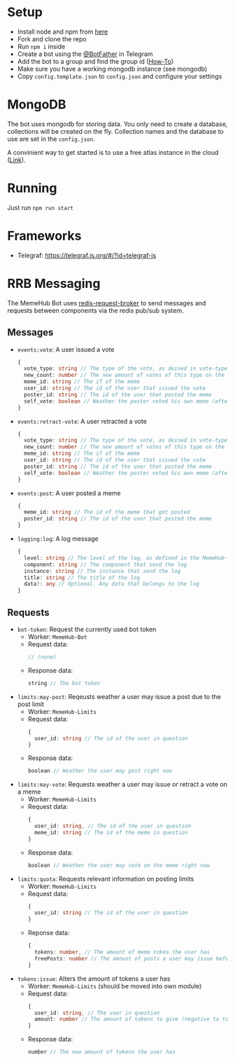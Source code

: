 # Setup

  - Install node and npm from [here](https://nodejs.org/en/)
  - Fork and clone the repo
  - Run `npm i` inside
  - Create a bot using the [@BotFather](https://telegram.me/botfather) in Telegram
  - Add the bot to a group and find the group id ([How-To](https://stackoverflow.com/questions/32423837/telegram-bot-how-to-get-a-group-chat-id))
  - Make sure you have a working mongodb instance (see mongodb)
  - Copy `config.template.json` to `config.json` and configure your settings

# MongoDB

The bot uses mongodb for storing data. You only need to create a database, collections will be created on the fly. Collection names and the database to use are set in the `config.json`.

A convinient way to get started is to use a free atlas instance in the cloud ([Link](https://www.mongodb.com/cloud/atlas)).

# Running

Just run `npm run start`

# Frameworks

  - Telegraf:   https://telegraf.js.org/#/?id=telegraf-js  

# RRB Messaging

The MemeHub Bot uses [redis-request-broker](https://www.npmjs.com/package/redis-request-broker) to send messages and requests between components via the redis pub/sub system.

## Messages

 - `events:vote`: A user issued a vote
   ```ts
   {
     vote_type: string // The type of the vote, as deined in vote-types.json
     new_count: number // The new amount of votes of this type on the meme
     meme_id: string // The if of the meme
     user_id: string // The id of the user that issued the vote
     poster_id: string // The id of the user that posted the meme
     self_vote: boolean // Weather the poster voted his own meme (after the change)
   }
   ```
 - `events:retract-vote`: A user retracted a vote
   ```ts
   {
     vote_type: string // The type of the vote, as deined in vote-types.json
     new_count: number // The new amount of votes of this type on the meme
     meme_id: string // The if of the meme
     user_id: string // The id of the user that issued the vote
     poster_id: string // The id of the user that posted the meme
     self_vote: boolean // Weather the poster voted his own meme (after the change)
   }
   ```
 - `events:post`: A user posted a meme
   ```ts
   {
     meme_id: string // The id of the meme that got posted
     poster_id: string // The id of the user that posted the meme
   }
   ```
 - `logging:log`: A log message
   ```ts
   {
     level: string // The level of the log, as defined in the MemeHub-Logger
     component: string // The component that send the log
     instance: string // The instance that send the log
     title: string // The title of the log
     data?: any // Optional. Any data that belongs to the log
   }
   ```

## Requests
 - `bot-token`: Request the currently used bot token
    - Worker: `MemeHub-Bot`
    - Request data:
      ```ts
      // (none)
      ```
    - Response data:
      ```ts
      string // The bot token
      ```
 - `limits:may-post`: Reqeusts weather a user may issue a post due to the post limit
    - Worker: `MemeHub-Limits`
    - Request data:
      ```ts
      {
        user_id: string // The id of the user in question
      }
      ```
    - Response data:
      ```ts
      boolean // Weather the user may post right now
      ```
  - `limits:may-vote`: Requests weather a user may issue or retract a vote on a meme
     - Worker: `MemeHub-Limits`
     - Request data:
       ```ts
       {
         user_id: string, // The id of the user in question
         meme_id: string // The id of the meme in question
       }
       ```
     - Response data:
       ```ts
       boolean // Weather the user may vote on the meme right now
       ```
  - `limits:quota`: Requests relevant information on posting limits
     - Worker: `MemeHub-Limits`
     - Request data:
       ```ts
       {
         user_id: string // The id of the user in question
       }
       ```
     - Reponse data:
       ```ts
       {
         tokens: number, // The amount of meme tokes the user has
         freePosts: number // The amount of posts a user may issue before having to pay with tokens
       }
       ```
  - `tokens:issue`: Alters the amount of tokens a user has
      - Worker: `MemeHub-Limits` (should be moved into own module)
      - Request data:
        ```ts
        {
          user_id: string, // The user in question
          amount: number // The amount of tokens to give (negative to take away tokens)
        }
        ```
      - Response data:
        ```ts
        number // The new amount of tokens the user has
        ```